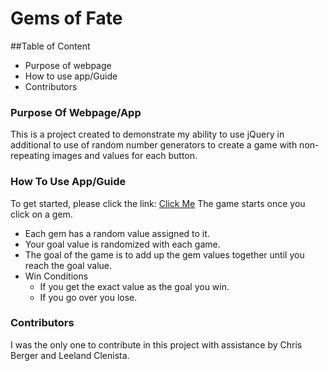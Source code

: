# Gems of Fate

##Table of Content
- Purpose of webpage
- How to use app/Guide
- Contributors

### Purpose Of Webpage/App

This is a project created to demonstrate my ability to use jQuery in additional to use of random number generators to create a game with non-repeating images and values for each button.

### How To Use App/Guide

To get started, please click the link: [Click Me](https://xryswelter.github.io/unit-4-game/)
The game starts once you click on a gem.
- Each gem has a random value assigned to it.  
- Your goal value is randomized with each game.
- The goal of the game is to add up the gem values together until you reach the goal value.  
- Win Conditions
  - If you get the exact value as the goal you win.
  - If you go over you lose.

### Contributors

I was the only one to contribute in this project with assistance by Chris Berger and Leeland Clenista.
